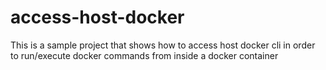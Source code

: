 # access-host-docker
This is a sample project that shows how to access host docker cli in order to run/execute docker commands from inside a docker container
